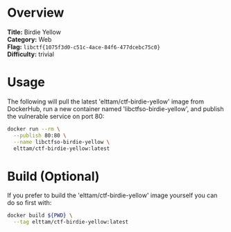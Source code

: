 # Overview

**Title:** Birdie Yellow  
**Category:** Web  
**Flag:** `libctf{1075f3d0-c51c-4ace-84f6-477dcebc75c0}`  
**Difficulty:** trivial

# Usage

The following will pull the latest 'elttam/ctf-birdie-yellow' image from DockerHub, run a new container named 'libctfso-birdie-yellow', and publish the vulnerable service on port 80:

```sh
docker run --rm \
  --publish 80:80 \
  --name libctfso-birdie-yellow \
  elttam/ctf-birdie-yellow:latest
```

# Build (Optional)

If you prefer to build the 'elttam/ctf-birdie-yellow' image yourself you can do so first with:

```sh
docker build ${PWD} \
  --tag elttam/ctf-birdie-yellow:latest
```
